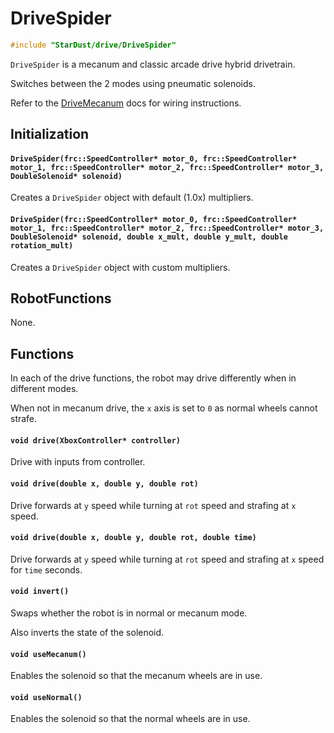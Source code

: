 # DriveSpider

```cpp
#include "StarDust/drive/DriveSpider"
```

`DriveSpider` is a mecanum and classic arcade drive hybrid drivetrain.

Switches between the 2 modes using pneumatic solenoids.

Refer to the [DriveMecanum](/docs/drive/DriveMecanum.md) docs for wiring instructions.

## Initialization

#### `DriveSpider(frc::SpeedController* motor_0, frc::SpeedController* motor_1, frc::SpeedController* motor_2, frc::SpeedController* motor_3, DoubleSolenoid* solenoid)`

Creates a `DriveSpider` object with default (1.0x) multipliers.

#### `DriveSpider(frc::SpeedController* motor_0, frc::SpeedController* motor_1, frc::SpeedController* motor_2, frc::SpeedController* motor_3, DoubleSolenoid* solenoid, double x_mult, double y_mult, double rotation_mult)`

Creates a `DriveSpider` object with custom multipliers.

## RobotFunctions

None.

## Functions

In each of the drive functions, the robot may drive differently when in different modes.

When not in mecanum drive, the `x` axis is set to `0` as normal wheels cannot strafe.

#### `void drive(XboxController* controller)`

Drive with inputs from controller.

#### `void drive(double x, double y, double rot)`

Drive forwards at `y` speed while turning at `rot` speed and strafing at `x` speed.

#### `void drive(double x, double y, double rot, double time)`

Drive forwards at `y` speed while turning at `rot` speed and strafing at `x` speed for `time` seconds.

#### `void invert()`

Swaps whether the robot is in normal or mecanum mode.

Also inverts the state of the solenoid.

#### `void useMecanum()`

Enables the solenoid so that the mecanum wheels are in use.

#### `void useNormal()`

Enables the solenoid so that the normal wheels are in use.
